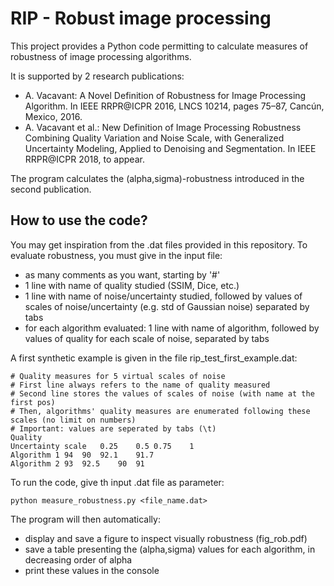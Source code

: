 # RIP - Robust image processing 
This project provides a Python code permitting to calculate measures of robustness of image processing algorithms. 

It is supported by 2 research publications:
* A. Vacavant: A Novel Definition of Robustness for Image Processing Algorithm. In IEEE RRPR@ICPR 2016, LNCS 10214, pages 75–87, Cancún, Mexico, 2016.
* A. Vacavant et al.: New Definition of Image Processing Robustness Combining Quality Variation and Noise Scale, with Generalized Uncertainty Modeling, Applied to Denoising and Segmentation. In IEEE RRPR@ICPR 2018, to appear. 

The program calculates the (alpha,sigma)-robustness introduced in the second publication. 

## How to use the code?
You may get inspiration from the .dat files provided in this repository. To evaluate robustness, you must give in the input file:
* as many comments as you want, starting by '#'
* 1 line with name of quality studied (SSIM, Dice, etc.)
* 1 line with name of noise/uncertainty studied, followed by values of scales of noise/uncertainty (e.g. std of Gaussian noise) separated by tabs
* for each algorithm evaluated: 1 line with name of algorithm, followed by values of quality for each scale of noise, separated by tabs

A first synthetic example is given in the file rip_test_first_example.dat:
```
# Quality measures for 5 virtual scales of noise
# First line always refers to the name of quality measured
# Second line stores the values of scales of noise (with name at the first pos)
# Then, algorithms' quality measures are enumerated following these scales (no limit on numbers) 
# Important: values are seperated by tabs (\t)
Quality
Uncertainty scale 	0.25	0.5	0.75	1
Algorithm 1	94	90	92.1	91.7
Algorithm 2	93	92.5	90	91
```

To run the code, give th input .dat file as parameter:
```
python measure_robustness.py <file_name.dat>
```

The program will then automatically:
* display and save a figure to inspect visually robustness (fig_rob.pdf)
* save a table presenting the (alpha,sigma) values for each algorithm, in decreasing order of alpha
* print these values in the console

